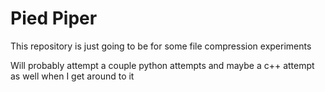 # Pied Piper
This repository is just going to be for some file compression experiments

Will probably attempt a couple python attempts and maybe a c++ attempt as well when I get around to it
